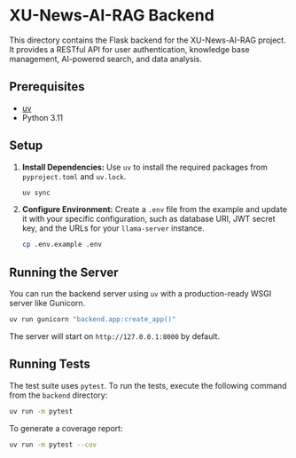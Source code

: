# XU-News-AI-RAG Backend

This directory contains the Flask backend for the XU-News-AI-RAG project. It provides a RESTful API for user authentication, knowledge base management, AI-powered search, and data analysis.

## Prerequisites

- [uv](https://github.com/astral-sh/uv)
- Python 3.11

## Setup

1.  **Install Dependencies:**
    Use `uv` to install the required packages from `pyproject.toml` and `uv.lock`.

    ```bash
    uv sync
    ```

2.  **Configure Environment:**
    Create a `.env` file from the example and update it with your specific configuration, such as database URI, JWT secret key, and the URLs for your `llama-server` instance.

    ```bash
    cp .env.example .env
    ```

## Running the Server

You can run the backend server using `uv` with a production-ready WSGI server like Gunicorn.

```bash
uv run gunicorn "backend.app:create_app()"
```

The server will start on `http://127.0.0.1:8000` by default.

## Running Tests

The test suite uses `pytest`. To run the tests, execute the following command from the `backend` directory:

```bash
uv run -m pytest
```

To generate a coverage report:

```bash
uv run -m pytest --cov
```
